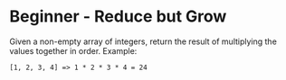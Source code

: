 # Beginner - Reduce but Grow

Given a non-empty array of integers, return the result of multiplying the values together in order. Example:

```[1, 2, 3, 4] => 1 * 2 * 3 * 4 = 24```

